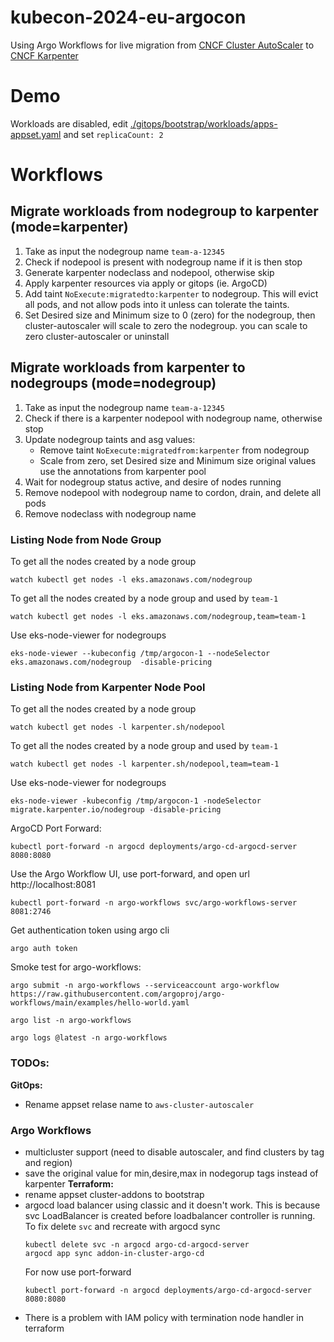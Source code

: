 # kubecon-2024-eu-argocon
Using Argo Workflows for live migration from [CNCF Cluster AutoScaler](https://github.com/kubernetes/autoscaler) to [CNCF Karpenter](https://github.com/kubernetes-sigs/karpenter)

# Demo
Workloads are disabled, edit [./gitops/bootstrap/workloads/apps-appset.yaml](./gitops/bootstrap/workloads/apps-appset.yaml) and set `replicaCount: 2`


# Workflows

## Migrate workloads from nodegroup to karpenter (mode=karpenter)
1. Take as input the nodegroup name `team-a-12345`
1. Check if nodepool is present with nodegroup name if it is then stop
1. Generate karpenter nodeclass and nodepool, otherwise skip
1. Apply karpenter resources via apply or gitops (ie. ArgoCD)
1. Add taint `NoExecute:migratedto:karpenter` to nodegroup. This will evict all pods, and not allow pods into it unless can tolerate the taints.
1. Set Desired size and Minimum size to 0 (zero) for the nodegroup, then cluster-autoscaler will scale to zero the nodegroup. you can scale to zero cluster-autoscaler or uninstall

## Migrate workloads from karpenter to nodegroups (mode=nodegroup)
1. Take as input the nodegroup name `team-a-12345`
1. Check if there is a karpenter nodepool with nodegroup name, otherwise stop
1. Update nodegroup taints and asg values:
    - Remove taint `NoExecute:migratedfrom:karpenter` from nodegroup
    - Scale from zero, set Desired size and Minimum size original values use the annotations from karpenter pool
1. Wait for nodegroup status active, and desire of nodes running
1. Remove nodepool with nodegroup name to cordon, drain, and delete all pods
1. Remove nodeclass with nodegroup name


### Listing Node from Node Group
To get all the nodes created by a node group
```shell
watch kubectl get nodes -l eks.amazonaws.com/nodegroup
```
To get all the nodes created by a node group and used by `team-1`
```shell
watch kubectl get nodes -l eks.amazonaws.com/nodegroup,team=team-1
```
Use eks-node-viewer for nodegroups
```shell
eks-node-viewer --kubeconfig /tmp/argocon-1 --nodeSelector eks.amazonaws.com/nodegroup  -disable-pricing
```
### Listing Node from Karpenter Node Pool
To get all the nodes created by a node group
```shell
watch kubectl get nodes -l karpenter.sh/nodepool
```
To get all the nodes created by a node group and used by `team-1`
```shell
watch kubectl get nodes -l karpenter.sh/nodepool,team=team-1
```
Use eks-node-viewer for nodegroups
```shell
eks-node-viewer -kubeconfig /tmp/argocon-1 -nodeSelector migrate.karpenter.io/nodegroup -disable-pricing
```

ArgoCD Port Forward:
```shell
kubectl port-forward -n argocd deployments/argo-cd-argocd-server 8080:8080
```

Use the Argo Workflow UI, use port-forward, and open url http://localhost:8081
```shell
kubectl port-forward -n argo-workflows svc/argo-workflows-server 8081:2746
```
Get authentication token using argo cli
```shell
argo auth token
```
Smoke test for argo-workflows:
```shell
argo submit -n argo-workflows --serviceaccount argo-workflow https://raw.githubusercontent.com/argoproj/argo-workflows/main/examples/hello-world.yaml

argo list -n argo-workflows

argo logs @latest -n argo-workflows
```




### TODOs:

**GitOps:**
- Rename appset relase name to `aws-cluster-autoscaler`

### Argo Workflows
- multicluster support (need to disable autoscaler, and find clusters by tag and region)
- save the original value for min,desire,max in nodegorup tags instead of karpenter
**Terraform:**
- rename appset cluster-addons to bootstrap
- argocd load balancer using classic and it doesn't work. This is because svc LoadBalancer is created before loadbalancer controller is running.
    To fix delete `svc` and recreate with argocd sync
    ```shell
    kubectl delete svc -n argocd argo-cd-argocd-server
    argocd app sync addon-in-cluster-argo-cd
    ```
    For now use port-forward
    ```shell
    kubectl port-forward -n argocd deployments/argo-cd-argocd-server 8080:8080
    ```
- There is a problem with IAM policy with termination node handler in terraform


